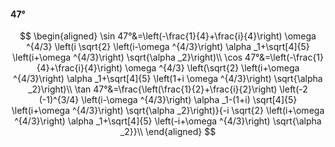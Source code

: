 #### 47°

$$
\begin{aligned}
\sin 47°&=\left(-\frac{1}{4}+\frac{i}{4}\right) \omega ^{4/3} \left(i \sqrt{2} \left(i-\omega ^{4/3}\right) \alpha _1+\sqrt[4]{5} \left(i+\omega ^{4/3}\right)
\sqrt{\alpha _2}\right)\\
\cos 47°&=\left(-\frac{1}{4}+\frac{i}{4}\right) \omega ^{4/3} \left(\sqrt{2} \left(i+\omega ^{4/3}\right) \alpha _1+\sqrt[4]{5} \left(1+i \omega ^{4/3}\right)
\sqrt{\alpha _2}\right)\\
\tan 47°&=\frac{\left(\frac{1}{2}+\frac{i}{2}\right) \left(-2 (-1)^{3/4} \left(i-\omega ^{4/3}\right) \alpha _1-(1+i) \sqrt[4]{5} \left(i+\omega ^{4/3}\right)
\sqrt{\alpha _2}\right)}{-i \sqrt{2} \left(i+\omega ^{4/3}\right) \alpha _1+\sqrt[4]{5} \left(-i+\omega ^{4/3}\right) \sqrt{\alpha _2}}\\
\end{aligned}
$$

